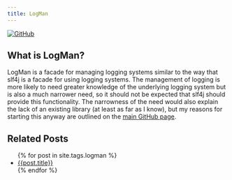 ```yaml
---
title: LogMan
---
```

[![GitHub](http://img.shields.io/:GitHub-logman-blue.svg)](https://github.com/mwhipple/logman)

What is LogMan?
---
LogMan is a facade for managing logging systems similar to the way that slf4j is a facade for using logging systems. The management of
logging is more likely to need greater knowledge of the underlying logging system but is also a much narrower need, so it should not be expected that slf4j should provide this functionality. The narrowness of the need would also explain the lack of an existing library (at least as far as I know), but my reasons for starting this anyway are outlined on the [main GitHub page](https://github.com/mwhipple/logman).

Related Posts
---
<ul>
	{% for post in site.tags.logman %}
		<li><a href="{{post.url}}">{{post.title}}</a></li>
	{% endfor %}
</ul>



